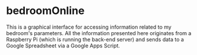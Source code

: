 # bedroomOnline

This is a graphical interface for accessing information related to my bedroom's parameters. All the information presented here originates from a Raspberry Pi (which is running the back-end server) and sends data to a Google Spreadsheet via a Google Apps Script.
